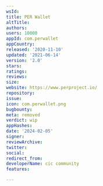 ```yaml
---
wsId: 
title: PER Wallet
altTitle: 
authors: 
users: 10000
appId: com.perwallet
appCountry: 
released: '2020-11-10'
updated: '2021-06-14'
version: '2.0'
stars: 
ratings: 
reviews: 
size: 
website: https://www.perproject.io/
repository: 
issue: 
icon: com.perwallet.png
bugbounty: 
meta: removed
verdict: wip
appHashes: 
date: '2024-02-05'
signer: 
reviewArchive: 
twitter: 
social: 
redirect_from: 
developerName: cic community
features: 

---
```


